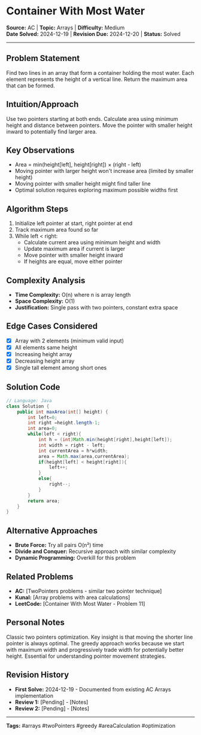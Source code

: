 # Container With Most Water

**Source:** AC | **Topic:** Arrays | **Difficulty:** Medium  
**Date Solved:** 2024-12-19 | **Revision Due:** 2024-12-20 | **Status:** Solved

---

## Problem Statement
Find two lines in an array that form a container holding the most water. Each element represents the height of a vertical line. Return the maximum area that can be formed.

## Intuition/Approach
Use two pointers starting at both ends. Calculate area using minimum height and distance between pointers. Move the pointer with smaller height inward to potentially find larger area.

## Key Observations
- Area = min(height[left], height[right]) × (right - left)
- Moving pointer with larger height won't increase area (limited by smaller height)
- Moving pointer with smaller height might find taller line
- Optimal solution requires exploring maximum possible widths first

## Algorithm Steps
1. Initialize left pointer at start, right pointer at end
2. Track maximum area found so far
3. While left < right:
   - Calculate current area using minimum height and width
   - Update maximum area if current is larger
   - Move pointer with smaller height inward
   - If heights are equal, move either pointer

## Complexity Analysis
- **Time Complexity:** O(n) where n is array length
- **Space Complexity:** O(1)
- **Justification:** Single pass with two pointers, constant extra space

## Edge Cases Considered
- [x] Array with 2 elements (minimum valid input)
- [x] All elements same height
- [x] Increasing height array
- [x] Decreasing height array
- [x] Single tall element among short ones

## Solution Code

```java
// Language: Java
class Solution {
    public int maxArea(int[] height) {
        int left=0;
        int right =height.length-1;
        int area=0;
        while(left < right){
            int h = (int)Math.min(height[right],height[left]);
            int width = right - left;
            int currentArea = h*width;
            area = Math.max(area,currentArea);
            if(height[left] < height[right]){
                left++;
            }
            else{
                right--;
            }
        }
        return area;
    }
}
```

## Alternative Approaches
- **Brute Force:** Try all pairs O(n²) time
- **Divide and Conquer:** Recursive approach with similar complexity
- **Dynamic Programming:** Overkill for this problem

## Related Problems
- **AC:** [TwoPointers problems - similar two pointer technique]
- **Kunal:** [Array problems with area calculations]
- **LeetCode:** [Container With Most Water - Problem 11]

## Personal Notes
Classic two pointers optimization. Key insight is that moving the shorter line pointer is always optimal. The greedy approach works because we start with maximum width and progressively trade width for potentially better height. Essential for understanding pointer movement strategies.

## Revision History
- **First Solve:** 2024-12-19 - Documented from existing AC Arrays implementation
- **Review 1:** [Pending] - [Notes]
- **Review 2:** [Pending] - [Notes]

---
**Tags:** #arrays #twoPointers #greedy #areaCalculation #optimization 